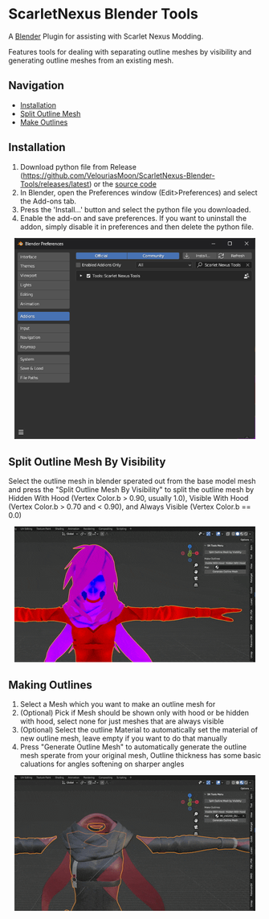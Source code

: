# ScarletNexus Blender Tools
A [Blender](https://www.blender.org/) Plugin for assisting with Scarlet Nexus Modding.  

Features tools for dealing with separating outline meshes by visibility and generating outline meshes from an existing mesh.

## Navigation
- [Installation](#installation)
- [Split Outline Mesh](#split-outline-mesh-by-visibility)
- [Make Outlines](#making-outlines)

## Installation
1. Download python file from Release (https://github.com/VelouriasMoon/ScarletNexus-Blender-Tools/releases/latest) or the [source code](https://github.com/VelouriasMoon/ScarletNexus-Blender-Tools/blob/main/SNTools.py)
2. In Blender, open the Preferences window (Edit>Preferences) and select the Add-ons tab.
3. Press the 'Install...' button and select the python file you downloaded.
4. Enable the add-on and save preferences. If you want to uninstall the addon, simply disable it in preferences and then delete the python file.
<p align="middle">
  <img src="https://github.com/VelouriasMoon/ScarletNexus-Blender-Tools/blob/main/Images/Settings.png" width="480">
</p>

## Split Outline Mesh By Visibility
Select the outline mesh in blender sperated out from the base model mesh and press the "Split Outline Mesh By Visibility" to split the outline mesh by Hidden With Hood (Vertex Color.b > 0.90, usually 1.0), Visible With Hood (Vertex Color.b > 0.70 and < 0.90), and Always Visible (Vertex Color.b == 0.0)
<p align="middle">
  <img src="https://github.com/VelouriasMoon/ScarletNexus-Blender-Tools/blob/main/Images/SplitOutline.gif" width="480">
</p>

## Making Outlines
1. Select a Mesh which you want to make an outline mesh for
2. (Optional) Pick if Mesh should be shown only with hood or be hidden with hood, select none for just meshes that are always visible
3. (Optional) Select the outline Material to automatically set the material of new outline mesh, leave empty if you want to do that manually
4. Press "Generate Outline Mesh" to automatically generate the outline mesh sperate from your original mesh, Outline thickness has some basic caluations for angles softening on sharper angles
<p align="middle">
  <img src="https://github.com/VelouriasMoon/ScarletNexus-Blender-Tools/blob/main/Images/MakeOutline.gif" width="480">
</p>
